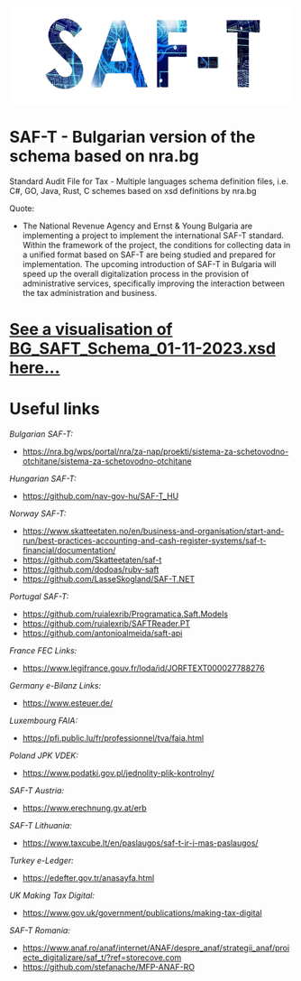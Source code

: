 ![alt text](https://github.com/g-vvv/SAF-T/blob/main/saft-nb.png?raw=true)

# SAF-T - Bulgarian version of the schema based on nra.bg
Standard Audit File for Tax - Multiple languages schema definition files, i.e. C#, GO, Java, Rust, C schemes based on xsd definitions by nra.bg

Quote:
- The National Revenue Agency and Ernst & Young Bulgaria are implementing a project to implement the international SAF-T standard. Within the framework of the project, the conditions for collecting data in a unified format based on SAF-T are being studied and prepared for implementation. The upcoming introduction of SAF-T in Bulgaria will speed up the overall digitalization process in the provision of administrative services, specifically improving the interaction between the tax administration and business.

# [See a visualisation of BG_SAFT_Schema_01-11-2023.xsd here...](https://g-vvv.github.io/SAF-T/)

# Useful links

*Bulgarian SAF-T:*
- https://nra.bg/wps/portal/nra/za-nap/proekti/sistema-za-schetovodno-otchitane/sistema-za-schetovodno-otchitane

*Hungarian SAF-T:*
- https://github.com/nav-gov-hu/SAF-T_HU

*Norway SAF-T:*
- https://www.skatteetaten.no/en/business-and-organisation/start-and-run/best-practices-accounting-and-cash-register-systems/saf-t-financial/documentation/
- https://github.com/Skatteetaten/saf-t
- https://github.com/dodoas/ruby-saft
- https://github.com/LasseSkogland/SAF-T.NET

*Portugal SAF-T:*
- https://github.com/ruialexrib/Programatica.Saft.Models
- https://github.com/ruialexrib/SAFTReader.PT
- https://github.com/antonioalmeida/saft-api

*France FEC Links:*
- https://www.legifrance.gouv.fr/loda/id/JORFTEXT000027788276

*Germany e-Bilanz Links:*
- https://www.esteuer.de/

*Luxembourg FAIA:*
- https://pfi.public.lu/fr/professionnel/tva/faia.html

*Poland JPK VDEK:*
- https://www.podatki.gov.pl/jednolity-plik-kontrolny/

*SAF-T Austria:*
- https://www.erechnung.gv.at/erb

*SAF-T Lithuania:*
- https://www.taxcube.lt/en/paslaugos/saf-t-ir-i-mas-paslaugos/

*Turkey e-Ledger:*
- https://edefter.gov.tr/anasayfa.html

*UK Making Tax Digital:*
- https://www.gov.uk/government/publications/making-tax-digital

*SAF-T Romania:*
- https://www.anaf.ro/anaf/internet/ANAF/despre_anaf/strategii_anaf/proiecte_digitalizare/saf_t/?ref=storecove.com
- https://github.com/stefanache/MFP-ANAF-RO
